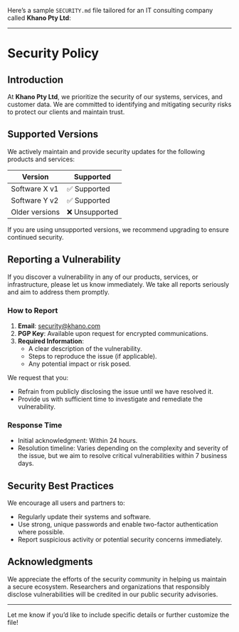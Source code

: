 
Here’s a sample `SECURITY.md` file tailored for an IT consulting company called **Khano Pty Ltd**:

---

# Security Policy

## Introduction

At **Khano Pty Ltd**, we prioritize the security of our systems, services, and customer data. We are committed to identifying and mitigating security risks to protect our clients and maintain trust.

## Supported Versions

We actively maintain and provide security updates for the following products and services:

| Version       | Supported          |
|---------------|--------------------|
| Software X v1 | ✅ Supported       |
| Software Y v2 | ✅ Supported       |
| Older versions| ❌ Unsupported     |

If you are using unsupported versions, we recommend upgrading to ensure continued security.

## Reporting a Vulnerability

If you discover a vulnerability in any of our products, services, or infrastructure, please let us know immediately. We take all reports seriously and aim to address them promptly.

### How to Report
1. **Email**: [security@khano.com](mailto:security@khano.com)
2. **PGP Key**: Available upon request for encrypted communications.
3. **Required Information**:
   - A clear description of the vulnerability.
   - Steps to reproduce the issue (if applicable).
   - Any potential impact or risk posed.

We request that you:
- Refrain from publicly disclosing the issue until we have resolved it.
- Provide us with sufficient time to investigate and remediate the vulnerability.

### Response Time
- Initial acknowledgment: Within 24 hours.
- Resolution timeline: Varies depending on the complexity and severity of the issue, but we aim to resolve critical vulnerabilities within 7 business days.

## Security Best Practices

We encourage all users and partners to:
- Regularly update their systems and software.
- Use strong, unique passwords and enable two-factor authentication where possible.
- Report suspicious activity or potential security concerns immediately.

## Acknowledgments

We appreciate the efforts of the security community in helping us maintain a secure ecosystem. Researchers and organizations that responsibly disclose vulnerabilities will be credited in our public security advisories.

---

Let me know if you’d like to include specific details or further customize the file!